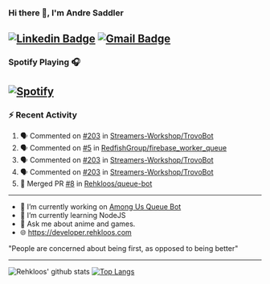 ### Hi there 👋, I'm Andre Saddler
[![Linkedin Badge](https://img.shields.io/badge/-andrexsaddler-blue?style=flat-square&logo=Linkedin&logoColor=white&link=https://www.linkedin.com/in/andrexsaddler/)](https://www.linkedin.com/in/andrexsaddler/)
[![Gmail Badge](https://img.shields.io/badge/-contact@rehkloos.com-c14438?style=flat-square&logo=Gmail&logoColor=white&link=mailto:contact@rehkloos.com)](mailto:contact@rehkloos.com)
---
### Spotify Playing 🎧

[![Spotify](https://novatorem.rehkloos.vercel.app/api/spotify)](https://open.spotify.com/user/Rehkloos)
---

### :zap: Recent Activity

<!--START_SECTION:activity-->
1. 🗣 Commented on [#203](https://github.com/Streamers-Workshop/TrovoBot/issues/203) in [Streamers-Workshop/TrovoBot](https://github.com/Streamers-Workshop/TrovoBot)
2. 🗣 Commented on [#5](https://github.com/RedfishGroup/firebase_worker_queue/issues/5) in [RedfishGroup/firebase_worker_queue](https://github.com/RedfishGroup/firebase_worker_queue)
3. 🗣 Commented on [#203](https://github.com/Streamers-Workshop/TrovoBot/issues/203) in [Streamers-Workshop/TrovoBot](https://github.com/Streamers-Workshop/TrovoBot)
4. 🗣 Commented on [#203](https://github.com/Streamers-Workshop/TrovoBot/issues/203) in [Streamers-Workshop/TrovoBot](https://github.com/Streamers-Workshop/TrovoBot)
5. 🎉 Merged PR [#8](https://github.com/Rehkloos/queue-bot/pull/8) in [Rehkloos/queue-bot](https://github.com/Rehkloos/queue-bot)
<!--END_SECTION:activity-->

---

- 🔭 I’m currently working on [Among Us Queue Bot](https://github.com/Rehkloos/queue-bot)
- 🌱 I’m currently learning NodeJS
- 💬 Ask me about anime and games.
- 🌐 https://developer.rehkloos.com

"People are concerned about being first, as opposed to being better"

---
![Rehkloos' github stats](https://github-readme-stats.vercel.app/api?username=Rehkloos&count_private=true)
[![Top Langs](https://github-readme-stats.vercel.app/api/top-langs/?username=Rehkloos&layout=compact)](https://github.com/anuraghazra/github-readme-stats)
